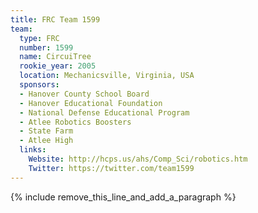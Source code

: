 ```yaml
---
title: FRC Team 1599
team:
  type: FRC
  number: 1599
  name: CircuiTree
  rookie_year: 2005
  location: Mechanicsville, Virginia, USA
  sponsors:
  - Hanover County School Board
  - Hanover Educational Foundation
  - National Defense Educational Program
  - Atlee Robotics Boosters
  - State Farm
  - Atlee High
  links:
    Website: http://hcps.us/ahs/Comp_Sci/robotics.htm
    Twitter: https://twitter.com/team1599
---
```


{% include remove_this_line_and_add_a_paragraph %}